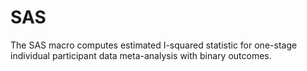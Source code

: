 # SAS

The SAS macro computes estimated I-squared statistic for one-stage individual participant data meta-analysis with binary outcomes.
